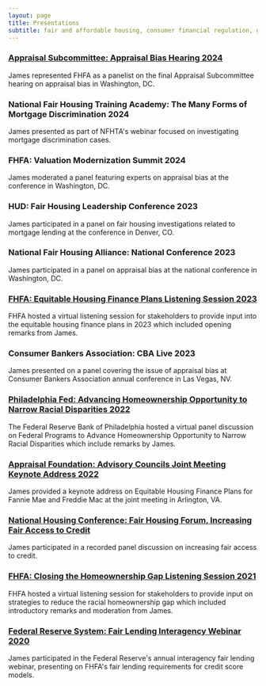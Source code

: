 ```yaml
---
layout: page
title: Presentations
subtitle: fair and affordable housing, consumer financial regulation, government-sponsored enterprises, data and privacy
---
```


### [Appraisal Subcommittee: Appraisal Bias Hearing 2024](https://www.youtube.com/watch?v=Kz-rtRWp5k0)
James represented FHFA as a panelist on the final Appraisal Subcommittee hearing on appraisal bias in Washington, DC.

### National Fair Housing Training Academy: The Many Forms of Mortgage Discrimination 2024
James presented as part of NFHTA's webinar focused on investigating mortgage discrimination cases.

### FHFA: Valuation Modernization Summit 2024
James moderated a panel featuring experts on appraisal bias at the conference in Washington, DC.

### HUD: Fair Housing Leadership Conference 2023
James participated in a panel on fair housing investigations related to mortgage lending at the conference in Denver, CO.

### National Fair Housing Alliance: National Conference 2023
James participated in a panel on appraisal bias at the national conference in Washington, DC.

### [FHFA: Equitable Housing Finance Plans Listening Session 2023](https://www.youtube.com/watch?v=fcNxVebXg4Y)
FHFA hosted a virtual listening session for stakeholders to provide input into the equitable housing finance plans in 2023 which included opening remarks from James.

### Consumer Bankers Association: CBA Live 2023
James presented on a panel covering the issue of appraisal bias at Consumer Bankers Association annual conference in Las Vegas, NV.

### [Philadelphia Fed: Advancing Homeownership Opportunity to Narrow Racial Disparities 2022](https://www.philadelphiafed.org/calendar-of-events/advancing-homeownership-opportunity-to-narrow-racial-disparities-part-1)
The Federal Reserve Bank of Philadelphia hosted a virtual panel discussion on Federal Programs to Advance Homeownership Opportunity to Narrow Racial Disparities which include remarks by James.

### [Appraisal Foundation: Advisory Councils Joint Meeting Keynote Address 2022](https://www.appraisalfoundation.org/imis/TAFCore/Events/Event_Display.aspx?EventKey=062822)
James provided a keynote address on Equitable Housing Finance Plans for Fannie Mae and Freddie Mac at the joint meeting in Arlington, VA.

### [National Housing Conference: Fair Housing Forum, Increasing Fair Access to Credit](https://www.youtube.com/watch?v=ehi7__N0CZs)
James participated in a recorded panel discussion on increasing fair access to credit.

### [FHFA: Closing the Homeownership Gap Listening Session 2021](https://web.archive.org/web/20241231023312/https://www.fhfa.gov/news/videos/fhfa-public-listening-session-closing-the-gap-to-sustainable-homeownership)
FHFA hosted a virtual listening session for stakeholders to provide input on strategies to reduce the racial homeownership gap which included introductory remarks and moderation from James.

### [Federal Reserve System: Fair Lending Interagency Webinar 2020](https://www.consumercomplianceoutlook.org/outlook-live/2020/2020-fair-lending-interagency-webinar/)
James participated in the Federal Reserve's annual interagency fair lending webinar, presenting on FHFA's fair lending requirements for credit score models.
